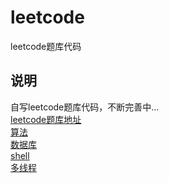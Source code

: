 # leetcode
leetcode题库代码
## 说明
自写leetcode题库代码，不断完善中...<br />
[leetcode题库地址](https://leetcode-cn.com/problemset/all/)<br />
[算法](https://leetcode-cn.com/problemset/algorithms/)<br />
[数据库](https://leetcode-cn.com/problemset/database/)<br />
[shell](https://leetcode-cn.com/problemset/shell/)<br />
[多线程](https://leetcode-cn.com/problemset/concurrency/)<br />
